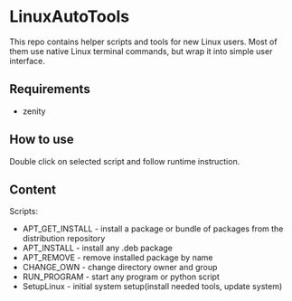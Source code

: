 # LinuxAutoTools

This repo contains helper scripts and tools for new Linux users.
Most of them use native Linux terminal commands, but wrap it into simple user interface.  


## Requirements

- zenity

## How to use

Double click on selected script and follow runtime instruction.

## Content

Scripts:
- APT_GET_INSTALL - install a package or bundle of packages from the distribution repository
- APT_INSTALL - install any .deb package
- APT_REMOVE - remove installed package by name
- CHANGE_OWN - change directory owner and group
- RUN_PROGRAM - start any program or python script
- SetupLinux - initial system setup(install needed tools, update system)
